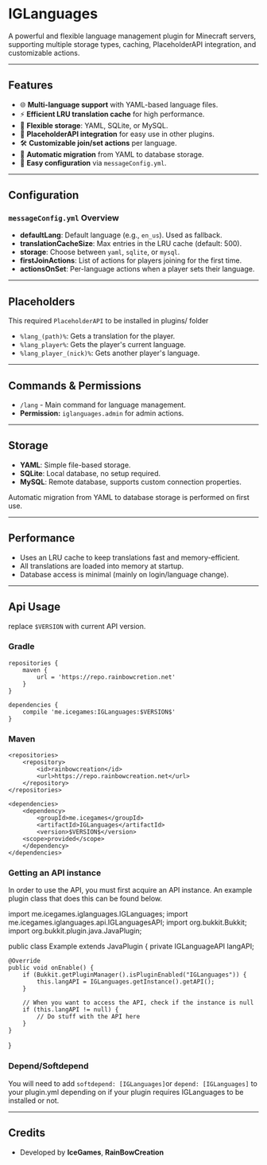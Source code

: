 # IGLanguages

A powerful and flexible language management plugin for Minecraft servers, supporting multiple storage types, caching, PlaceholderAPI integration, and customizable actions.

---

## Features

- 🌐 **Multi-language support** with YAML-based language files.
- ⚡ **Efficient LRU translation cache** for high performance.
- 💾 **Flexible storage**: YAML, SQLite, or MySQL.
- 🔗 **PlaceholderAPI integration** for easy use in other plugins.
- 🛠️ **Customizable join/set actions** per language.
- 🔄 **Automatic migration** from YAML to database storage.
- 📝 **Easy configuration** via `messageConfig.yml`.

---

## Configuration

### `messageConfig.yml` Overview

- **defaultLang**: Default language (e.g., `en_us`). Used as fallback.
- **translationCacheSize**: Max entries in the LRU cache (default: 500).
- **storage**: Choose between `yaml`, `sqlite`, or `mysql`.
- **firstJoinActions**: List of actions for players joining for the first time.
- **actionsOnSet**: Per-language actions when a player sets their language.

---

## Placeholders

This required ``PlaceholderAPI`` to be installed in plugins/ folder
- `%lang_(path)%`: Gets a translation for the player.
- `%lang_player%`: Gets the player's current language.
- `%lang_player_(nick)%`: Gets another player's language.

---

## Commands & Permissions

- `/lang` - Main command for language management.
- **Permission:** `iglanguages.admin` for admin actions.

---

## Storage

- **YAML**: Simple file-based storage.
- **SQLite**: Local database, no setup required.
- **MySQL**: Remote database, supports custom connection properties.

Automatic migration from YAML to database storage is performed on first use.

---

## Performance

- Uses an LRU cache to keep translations fast and memory-efficient.
- All translations are loaded into memory at startup.
- Database access is minimal (mainly on login/language change).

---

## Api Usage

replace ``$VERSION`` with current API version.

### Gradle
```
repositories {
    maven { 
        url = 'https://repo.rainbowcretion.net' 
    }
}

dependencies {
    compile 'me.icegames:IGLanguages:$VERSION$'
}
```
### Maven
```
<repositories>
    <repository>
        <id>rainbowcreation</id>
        <url>https://repo.rainbowcreation.net</url>
    </repository>
</repositories>

<dependencies>
    <dependency>
        <groupId>me.icegames</groupId>
        <artifactId>IGLanguages</artifactId>
        <version>$VERSION$</version>
    <scope>provided</scope>
    </dependency>
</dependencies>
```

### Getting an API instance
In order to use the API, you must first acquire an API instance. An example plugin class that does this can be found below.

import me.icegames.iglanguages.IGLanguages;
import me.icegames.iglanguages.api.IGLanguagesAPI;
import org.bukkit.Bukkit;
import org.bukkit.plugin.java.JavaPlugin;

public class Example extends JavaPlugin {
private IGLanguageAPI langAPI;

    @Override
    public void onEnable() {
        if (Bukkit.getPluginManager().isPluginEnabled("IGLanguages")) {
            this.langAPI = IGLanguages.getInstance().getAPI();
        }

        // When you want to access the API, check if the instance is null
        if (this.langAPI != null) {
            // Do stuff with the API here
        }
    }
}

### Depend/Softdepend
You will need to add ``softdepend: [IGLanguages]``or ``depend: [IGLanguages]`` to your plugin.yml depending on if your plugin requires IGLanguages to be installed or not.

---

## Credits

- Developed by **IceGames**, **RainBowCreation**
